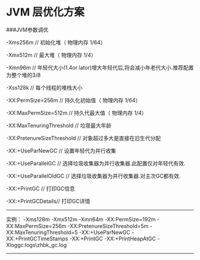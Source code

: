 # JVM 层优化方案

###JVM参数调优

-Xms256m  // 初始化堆（ 物理内存  1/64）

-Xmx512m // 最大堆（ 物理内存  1/4）

-Xmn96m // 年轻代大小(1.4or lator)增大年轻代后,将会减小年老代大小.推荐配置为整个堆的3/8

-Xss128k // 每个线程的堆栈大小

-XX:PermSize=256m // 持久化初始值（ 物理内存  1/64）

-XX:MaxPermSize=512m // 持久代最大值（ 物理内存  1/4）

-XX:MaxTenuringThreshold // 垃圾最大年龄

-XX:PretenureSizeThreshold // 对象超过多大是直接在旧生代分配

-XX:+UseParNewGC // 设置年轻代为并行收集

-XX:+UseParallelGC // 选择垃圾收集器为并行收集器.此配置仅对年轻代有效.

-XX:+UseParallelOldGC // 选择垃圾收集器为并行收集器.对主次GC都有效.


-XX:+PrintGC // 打印GC信息

-XX:+PrintGCDetails// 打印GC详情


---

实例：
-Xms128m
-Xmx512m
-Xmn64m
-XX:PermSize=192m
-XX:MaxPermSize=256m
-XX:PretenureSizeThreshold=5m
-XX:MaxTenuringThreshold=5
-XX:+UseParNewGC
-XX:+PrintGCTimeStamps
-XX:+PrintGC
-XX:+PrintHeapAtGC
-Xloggc:logs\zhbk_gc.log

---
